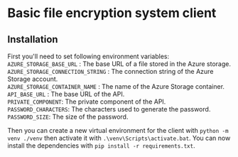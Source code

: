 # Basic file encryption system client

## Installation
First you'll need to set following environment variables:
`AZURE_STORAGE_BASE_URL` : The base URL of a file stored in the Azure storage.   
`AZURE_STORAGE_CONNECTION_STRING` : The connection string of the Azure Storage account.  
`AZURE_STORAGE_CONTAINER_NAME` : The name of the Azure Storage container.  
`API_BASE_URL` : The base URL of the API.  
`PRIVATE_COMPONENT`: The private component of the API.  
`PASSWORD_CHARACTERS`: The characters used to generate the password.  
`PASSWORD_SIZE`: The size of the password.  

Then you can create a new virtual environment for the client with `python -m venv ./venv` then activate it with `.\venv\Scripts\activate.bat`. You can now install the dependencies with `pip install -r requirements.txt`.